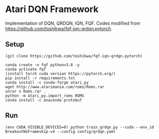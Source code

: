 # Atari DQN Framework

Implementation of DQN, QRDQN, IQN, FQF. Codes modified from https://github.com/toshikwa/fqf-iqn-qrdqn.pytorch.

## Setup

```
(git clone https://github.com/toshikwa/fqf-iqn-qrdqn.pytorch)

conda create -n fqf python=3.8 -y
conda activate fqf
(install torch cuda version https://pytorch.org/)
pip install -r requirements.txt
conda install -c conda-forge atari_py
wget http://www.atarimania.com/roms/Roms.rar
unrar x Roms.rar .
python -m atari_py.import_roms ROMS
conda install -c anaconda protobuf
```

## Run

```
(env CUDA_VISIBLE_DEVICES=0) python train_qrdqn.py --cuda --env_id BreakoutNoFrameskip-v4 --config config/qrdqn.yaml
```
